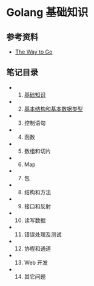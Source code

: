# Golang 基础知识

## 参考资料

- [The Way to Go](https://github.com/Unknwon/the-way-to-go_ZH_CN)

## 笔记目录

- 1. [基础知识](https://github.com/TauWu/review_note/tree/master/高级语言学习/Golang学习/Golang基础知识/1_基础知识.md)
- 2. [基本结构和基本数据类型](https://github.com/TauWu/review_note/tree/master/高级语言学习/Golang学习/Golang基础知识/2_基本结构和基本数据类型.md)
- 3. 控制语句
- 4. 函数
- 5. 数组和切片
- 6. Map
- 7. 包
- 8. 结构和方法
- 9. 接口和反射
- 10. 读写数据
- 11. 错误处理及测试
- 12. 协程和通道
- 13. Web 开发
- 14. 其它问题